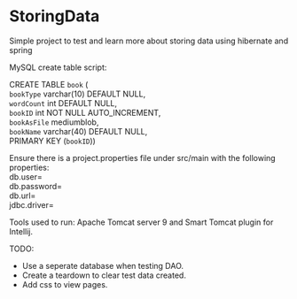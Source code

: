 # StoringData

Simple project to test and learn more about storing data using hibernate and spring <br />

 MySQL create table script:  <br />

CREATE TABLE `book` ( <br />
  `bookType` varchar(10) DEFAULT NULL, <br />
  `wordCount` int DEFAULT NULL, <br />
  `bookID` int NOT NULL AUTO_INCREMENT, <br />
  `bookAsFile` mediumblob, <br />
  `bookName` varchar(40) DEFAULT NULL, <br />
  PRIMARY KEY (`bookID`)) <br />

Ensure there is a project.properties file under src/main with the following properties: <br />
db.user= <br />
db.password= <br />
db.url= <br />
jdbc.driver= <br />

Tools used to run: Apache Tomcat server 9 and Smart Tomcat plugin for Intellij.

TODO:
* Use a seperate database when testing DAO.
* Create a teardown to clear test data created. 
* Add css to view pages.
